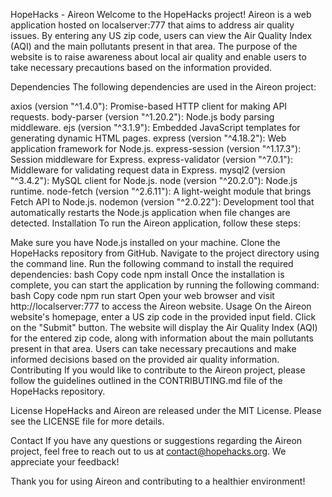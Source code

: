 HopeHacks - Aireon
Welcome to the HopeHacks project! Aireon is a web application hosted on localserver:777 that aims to address air quality issues. By entering any US zip code, users can view the Air Quality Index (AQI) and the main pollutants present in that area. The purpose of the website is to raise awareness about local air quality and enable users to take necessary precautions based on the information provided.

Dependencies
The following dependencies are used in the Aireon project:

axios (version "^1.4.0"): Promise-based HTTP client for making API requests.
body-parser (version "^1.20.2"): Node.js body parsing middleware.
ejs (version "^3.1.9"): Embedded JavaScript templates for generating dynamic HTML pages.
express (version "^4.18.2"): Web application framework for Node.js.
express-session (version "^1.17.3"): Session middleware for Express.
express-validator (version "^7.0.1"): Middleware for validating request data in Express.
mysql2 (version "^3.4.2"): MySQL client for Node.js.
node (version "^20.2.0"): Node.js runtime.
node-fetch (version "^2.6.11"): A light-weight module that brings Fetch API to Node.js.
nodemon (version "^2.0.22"): Development tool that automatically restarts the Node.js application when file changes are detected.
Installation
To run the Aireon application, follow these steps:

Make sure you have Node.js installed on your machine.
Clone the HopeHacks repository from GitHub.
Navigate to the project directory using the command line.
Run the following command to install the required dependencies:
bash
Copy code
npm install
Once the installation is complete, you can start the application by running the following command:
bash
Copy code
npm run start
Open your web browser and visit http://localserver:777 to access the Aireon website.
Usage
On the Aireon website's homepage, enter a US zip code in the provided input field.
Click on the "Submit" button.
The website will display the Air Quality Index (AQI) for the entered zip code, along with information about the main pollutants present in that area.
Users can take necessary precautions and make informed decisions based on the provided air quality information.
Contributing
If you would like to contribute to the Aireon project, please follow the guidelines outlined in the CONTRIBUTING.md file of the HopeHacks repository.

License
HopeHacks and Aireon are released under the MIT License. Please see the LICENSE file for more details.

Contact
If you have any questions or suggestions regarding the Aireon project, feel free to reach out to us at contact@hopehacks.org. We appreciate your feedback!

Thank you for using Aireon and contributing to a healthier environment!
